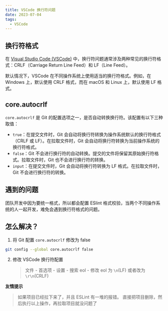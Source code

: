 ```yaml
---
title: VSCode 换行符问题
date: 2023-07-04
tags:
  - VSCode
---
```


## 换行符格式

在 [Visual Studio Code (VSCode)](https://code.visualstudio.com/) 中，换行符问题通常涉及两种常见的换行符格式：CRLF（Carriage Return Line Feed）和 LF（Line Feed）。

默认情况下，VSCode 在不同操作系统上使用适当的换行符格式。例如，在 Windows 上，默认使用 CRLF 格式，而在 macOS 和 Linux 上，默认使用 LF 格式。

## core.autocrlf

`core.autocrlf` 是 Git 的配置选项之一，是否自动转换换行符。该配置有以下三种取值：

- `true`：在提交文件时，Git 会自动将换行符转换为操作系统默认的换行符格式（CRLF 或 LF）。在拉取文件时，Git 会自动将换行符转换为当前操作系统的换行符格式。
- `false`：Git 不会进行换行符的自动转换。提交的文件将保留其原始换行符格式。拉取文件时，Git 也不会进行换行符的转换。
- `input`：在提交文件时，Git 会自动将换行符转换为 LF 格式。在拉取文件时，Git 不会进行换行符的转换。

## 遇到的问题

团队开发中因为要统一格式，所以都会配置 ESlint 格式校验，当两个不同操作系统的人一起开发，难免会遇到换行符格式的问题。

## 怎么解决？

1. 将 Git 配置 `core.autocrlf` 修改为 false

```bash
git config --global core.autocrlf false
```

2. 修改 VSCode 换行符配置
   > 文件 - 首选项 - 设置 - 搜索 eol - 修改 eol 为 `\n`(LF) 或者改为 `\r\n`(CRLF)

**友情提示**

> 如果项目已经拉下来了，并且 ESLint 有一堆的报错。
> 直接把项目删除，然后执行以上操作，再拉取项目就没问题了
